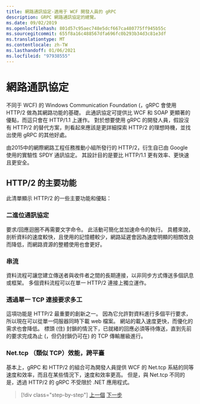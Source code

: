 ```yaml
---
title: 網路通訊協定-適用于 WCF 開發人員的 gRPC
description: GRPC 網路通訊協定的總覽。
ms.date: 09/02/2019
ms.openlocfilehash: 801d57c95aec748e5dcf667ca480775ff945b55c
ms.sourcegitcommit: 655f8a16c488567dfa696fc0b293b34d3c81e3df
ms.translationtype: MT
ms.contentlocale: zh-TW
ms.lasthandoff: 01/06/2021
ms.locfileid: "97938555"
---
```

# <a name="network-protocols"></a>網路通訊協定

不同于 WCF) 的 Windows Communication Foundation (，gRPC 會使用 HTTP/2 做為其網路功能的基礎。 此通訊協定可提供比 WCF 和 SOAP 更顯著的優點，而這只會在 HTTP/1.1 上運作。 對於想要使用 gRPC 的開發人員，假設沒有 HTTP/2 的替代方案，則看起來應該是更詳細探索 HTTP/2 的理想時機，並找出使用 gRPC 的其他好處。

由2015中的網際網路工程任務推動小組所發行的 HTTP/2，衍生自已由 Google 使用的實驗性 SPDY 通訊協定。 其設計目的是要比 HTTP/1.1 更有效率、更快速且更安全。

## <a name="key-features-of-http2"></a>HTTP/2 的主要功能

此清單顯示 HTTP/2 的一些主要功能和優點：

### <a name="binary-protocol"></a>二進位通訊協定

要求/回應迴圈不再需要文字命令。 此活動可簡化並加速命令的執行。 具體來說，剖析資料的速度較快，且使用的記憶體較少，網路延遲會因為速度明顯的相關改良而降低，而網路資源的整體使用也會更好。

### <a name="streams"></a>串流

資料流程可讓您建立傳送者與收件者之間的長期連接，以非同步方式傳送多個訊息或框架。 多個資料流程可以在單一 HTTP/2 連接上獨立運作。

### <a name="request-multiplexing-over-a-single-tcp-connection"></a>透過單一 TCP 連接要求多工

這項功能是 HTTP/2 最重要的創新之一。 因為它允許對資料進行多個平行要求，所以現在可以從單一伺服器同時下載 web 檔案。 網站的載入速度更快，而優化的需求也會降低。 標頭 (住) 封鎖的情況下，已就緒的回應必須等待傳送，直到先前的要求完成為止 (，但仍封鎖仍可在) 的 TCP 傳輸層級進行。

### <a name="nettcp-like-performance-cross-platform"></a>Net.tcp （類似 TCP）效能，跨平臺

基本上，gRPC 和 HTTP/2 的組合可為開發人員提供 WCF 的 Net.tcp 系結的同等速度和效率，而且在某些情況下，速度和效率更高。 但是，與 Net.tcp 不同的是，透過 HTTP/2 的 gRPC 不受限於 .NET 應用程式。

>[!div class="step-by-step"]
>[上一個](interface-definition-language.md) 
>[下一步](why-grpc.md)
